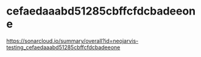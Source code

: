 # cefaedaaabd51285cbffcfdcbadeeone
https://sonarcloud.io/summary/overall?id=neojarvis-testing_cefaedaaabd51285cbffcfdcbadeeone
